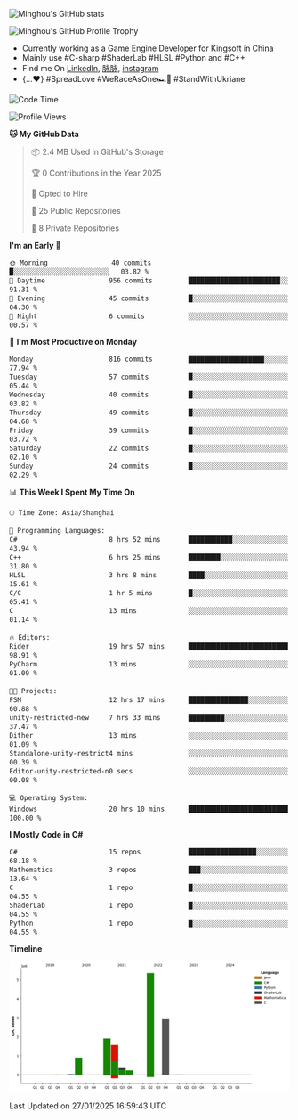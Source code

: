 ![Minghou's GitHub stats](https://github-readme-stats.vercel.app/api?username=Minghou-Lei&include_all_commits=true&show_icons=true&theme=radical)

![Minghou's GitHub Profile Trophy](https://github-profile-trophy.vercel.app/?username=Minghou-Lei&theme=onedark)

- Currently working as a Game Engine Developer for Kingsoft in China
- Mainly use #C-sharp #ShaderLab #HLSL #Python and #C++
- Find me On [LinkedIn](https://www.linkedin.com/in/%E6%98%8E%E7%9A%93-%E6%9D%8E-597356105/), [脉脉](https://maimai.cn/contact/share/card?u=kgmsdwiqpe9a&_share_channel=copy_link), [instagram](https://www.instagram.com/mistletoer76/)
- {...♥️} #SpreadLove #WeRaceAsOne🏎🌈 #StandWithUkriane

<!-- ![Minghou's GitHub stats](https://github-readme-stats.vercel.app/api/top-langs/?username=Minghou-lei&layout=compact&theme=radical) -->

<!--START_SECTION:waka-->
![Code Time](http://img.shields.io/badge/Code%20Time-245%20hrs%2057%20mins-blue)

![Profile Views](http://img.shields.io/badge/Profile%20Views-0-blue)

**🐱 My GitHub Data** 

> 📦 2.4 MB Used in GitHub's Storage 
 > 
> 🏆 0 Contributions in the Year 2025
 > 
> 💼 Opted to Hire
 > 
> 📜 25 Public Repositories 
 > 
> 🔑 8 Private Repositories 
 > 
**I'm an Early 🐤** 

```text
🌞 Morning                40 commits          █░░░░░░░░░░░░░░░░░░░░░░░░   03.82 % 
🌆 Daytime                956 commits         ███████████████████████░░   91.31 % 
🌃 Evening                45 commits          █░░░░░░░░░░░░░░░░░░░░░░░░   04.30 % 
🌙 Night                  6 commits           ░░░░░░░░░░░░░░░░░░░░░░░░░   00.57 % 
```
📅 **I'm Most Productive on Monday** 

```text
Monday                   816 commits         ███████████████████░░░░░░   77.94 % 
Tuesday                  57 commits          █░░░░░░░░░░░░░░░░░░░░░░░░   05.44 % 
Wednesday                40 commits          █░░░░░░░░░░░░░░░░░░░░░░░░   03.82 % 
Thursday                 49 commits          █░░░░░░░░░░░░░░░░░░░░░░░░   04.68 % 
Friday                   39 commits          █░░░░░░░░░░░░░░░░░░░░░░░░   03.72 % 
Saturday                 22 commits          █░░░░░░░░░░░░░░░░░░░░░░░░   02.10 % 
Sunday                   24 commits          █░░░░░░░░░░░░░░░░░░░░░░░░   02.29 % 
```


📊 **This Week I Spent My Time On** 

```text
🕑︎ Time Zone: Asia/Shanghai

💬 Programming Languages: 
C#                       8 hrs 52 mins       ███████████░░░░░░░░░░░░░░   43.94 % 
C++                      6 hrs 25 mins       ████████░░░░░░░░░░░░░░░░░   31.80 % 
HLSL                     3 hrs 8 mins        ████░░░░░░░░░░░░░░░░░░░░░   15.61 % 
C/C                      1 hr 5 mins         █░░░░░░░░░░░░░░░░░░░░░░░░   05.41 % 
C                        13 mins             ░░░░░░░░░░░░░░░░░░░░░░░░░   01.14 % 

🔥 Editors: 
Rider                    19 hrs 57 mins      █████████████████████████   98.91 % 
PyCharm                  13 mins             ░░░░░░░░░░░░░░░░░░░░░░░░░   01.09 % 

🐱‍💻 Projects: 
FSM                      12 hrs 17 mins      ███████████████░░░░░░░░░░   60.88 % 
unity-restricted-new     7 hrs 33 mins       █████████░░░░░░░░░░░░░░░░   37.47 % 
Dither                   13 mins             ░░░░░░░░░░░░░░░░░░░░░░░░░   01.09 % 
Standalone-unity-restrict4 mins              ░░░░░░░░░░░░░░░░░░░░░░░░░   00.39 % 
Editor-unity-restricted-n0 secs              ░░░░░░░░░░░░░░░░░░░░░░░░░   00.08 % 

💻 Operating System: 
Windows                  20 hrs 10 mins      █████████████████████████   100.00 % 
```

**I Mostly Code in C#** 

```text
C#                       15 repos            █████████████████░░░░░░░░   68.18 % 
Mathematica              3 repos             ███░░░░░░░░░░░░░░░░░░░░░░   13.64 % 
C                        1 repo              █░░░░░░░░░░░░░░░░░░░░░░░░   04.55 % 
ShaderLab                1 repo              █░░░░░░░░░░░░░░░░░░░░░░░░   04.55 % 
Python                   1 repo              █░░░░░░░░░░░░░░░░░░░░░░░░   04.55 % 
```



**Timeline**

![Lines of Code chart](https://raw.githubusercontent.com/Minghou-Lei/Minghou-Lei/main/assets/bar_graph.png)


 Last Updated on 27/01/2025 16:59:43 UTC
<!--END_SECTION:waka-->
